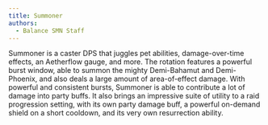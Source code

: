 ```yaml
---
title: Summoner
authors:
  - Balance SMN Staff
---
```

Summoner is a caster DPS that juggles pet abilities, damage-over-time effects, an Aetherflow gauge, and more. The rotation features a powerful burst window, able to summon the mighty Demi-Bahamut and Demi-Phoenix, and also deals a large amount of area-of-effect damage. With powerful and consistent bursts, Summoner is able to contribute a lot of damage into party buffs. It also brings an impressive suite of utility to a raid progression setting, with its own party damage buff, a powerful on-demand shield on a short cooldown, and its very own resurrection ability.